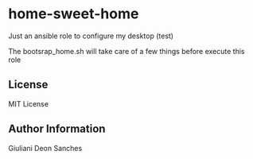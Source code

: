 # home-sweet-home

Just an ansible role to configure my desktop (test)

The bootsrap_home.sh will take care of a few things before execute this role

## License

MIT License

## Author Information

Giuliani Deon Sanches
